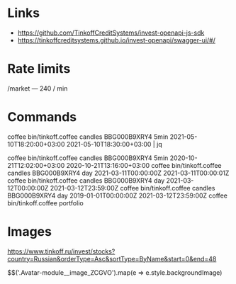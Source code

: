 # Links

* https://github.com/TinkoffCreditSystems/invest-openapi-js-sdk
* https://tinkoffcreditsystems.github.io/invest-openapi/swagger-ui/#/

# Rate limits

/market — 240 / min

# Commands

coffee bin/tinkoff.coffee candles BBG000B9XRY4 5min 2021-05-10T18:20:00+03:00 2021-05-10T18:30:00+03:00 | jq

coffee bin/tinkoff.coffee candles BBG000B9XRY4 5min 2020-10-21T12:02:00+03:00 2020-10-21T13:16:00+03:00
coffee bin/tinkoff.coffee candles BBG000B9XRY4 day 2021-03-11T00:00:00Z 2021-03-11T00:00:01Z
coffee bin/tinkoff.coffee candles BBG000B9XRY4 day 2021-03-12T00:00:00Z 2021-03-12T23:59:00Z
coffee bin/tinkoff.coffee candles BBG000B9XRY4 day 2019-01-01T00:00:00Z 2021-03-12T23:59:00Z
coffee bin/tinkoff.coffee portfolio

# Images

https://www.tinkoff.ru/invest/stocks?country=Russian&orderType=Asc&sortType=ByName&start=0&end=48

$$('.Avatar-module__image_ZCGVO').map(e => e.style.backgroundImage)
